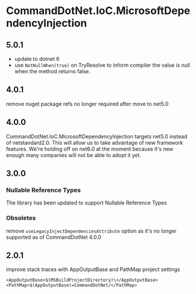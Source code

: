 # CommandDotNet.IoC.MicrosoftDependencyInjection

## 5.0.1

* update to dotnet 6
* use `NotNullWhen(true)` on TryResolve to inform compiler the value is null when the method returns false.

## 4.0.1

remove nuget package refs no longer required after move to net5.0

## 4.0.0

CommandDotNet.IoC.MicrosoftDependencyInjection targets net5.0 instead of netstandard2.0.  This will allow us to take advantage of new framework features.
We're holding off on net6.0 at the moment because it's new enough many companies will not be able to adopt it yet.

## 3.0.0

### Nullable Reference Types

The library has been updated to support Nullable Reference Types

### Obsoletes

remove `useLegacyInjectDependenciesAttribute` option as it's no longer supported as of CommandDotNet 4.0.0

## 2.0.1

improve stack traces with AppOutputBase and PathMap project settings
```
<AppOutputBase>$(MSBuildProjectDirectory)\</AppOutputBase>
<PathMap>$(AppOutputBase)=CommandDotNet/</PathMap>
```
